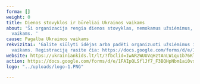 ```yaml
---
forma: []
weight: 0
title: Dienos stovyklos ir būreliai Ukrainos vaikams
about: 'Ši organizacija rengia dienos stovyklas, nemokamus užsiėmimus, teikia pagalbą  Ukrainos
  vaikams. '
cause: Pagalba Ukrainos vaikams
rekvizitai: 'Galite siūlyti idėjas arba padėti organizuoti užsiėmimus ir veiklas Ukrainos
  vaikams. Registraciją rasite čia: https://docs.google.com/forms/d/e/1FAIpQLScLTAxZDZsG3iSBVo-IbF0eLgdUi9NVkSYw33ACJOmpTpLX9Q/viewform'
website: https://ukrainiankids.lt/lt/?fbclid=IwAR2WUUVqHztAnLW1qu1b76KlLPk0WC4dPq8J7mdU7Phjat2ksM2x2FvHrH8
action: https://docs.google.com/forms/d/e/1FAIpQLSflJf7_F3BQHpNbm1ai0vslMywXwKCBGma-2jDSCWXDVCBIJg/viewform
logo: "../uploads/logo-1.PNG"

---
```

